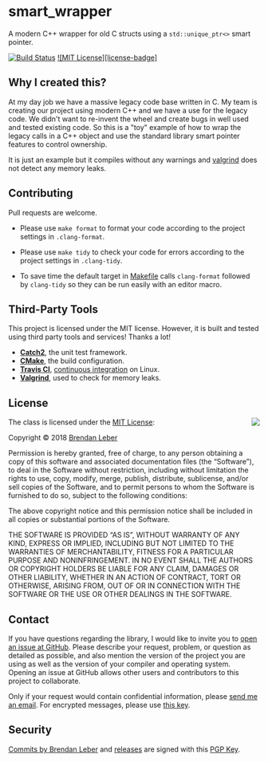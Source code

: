 # smart_wrapper

A modern C++ wrapper for old C structs using a `std::unique_ptr<>`
smart pointer.

[![Build Status](https://travis-ci.org/BrendanLeber/smart_wrapper.svg?branch=master)](https://travis-ci.org/BrendanLeber/smart_wrapper)
[![MIT License][license-badge]](LICENSE.md)

## Why I created this?

At my day job we have a massive legacy code base written in C.  My
team is creating our project using modern C++ and we have a use for
the legacy code.  We didn't want to re-invent the wheel and create
bugs in well used and tested existing code.  So this is a "toy"
example of how to wrap the legacy calls in a C++ object and use the
standard library smart pointer features to control ownership.

It is just an example but it compiles without any warnings and
[valgrind](http://valgrind.org) does not detect any memory leaks.

## Contributing

Pull requests are welcome.

- Please use `make format` to format your code according to the
  project settings in `.clang-format`.

- Please use `make tidy` to check your code for errors according to
  the project settings in `.clang-tidy`.

- To save time the default target in [Makefile](Makefile) calls
  `clang-format` followed by `clang-tidy` so they can be run easily
  with an editor macro.

## Third-Party Tools

This project is licensed under the MIT license.  However, it is built
and tested using third party tools and services!  Thanks a lot!

- [**Catch2**](https://github.com/catchorg/Catch2), the unit test
  framework.
- [**CMake**](https://cmake.org), the build configuration.
- [**Travis CI**](https://travis-ci.org), [continuous
  integration](https://travis-ci.org/BrendanLeber/smart_wrapper) on
  Linux.
- [**Valgrind**](http://valgrind.org), used to check for memory leaks.

## License

<img align="right" src="http://opensource.org/trademarks/opensource/OSI-Approved-License-100x137.png">

The class is licensed under the [MIT License](http://opensource.org/licenses/MIT):

Copyright &copy; 2018 [Brendan Leber](http://www.brendanleber.com/)

Permission is hereby granted, free of charge, to any person obtaining
a copy of this software and associated documentation files (the
“Software”), to deal in the Software without restriction, including
without limitation the rights to use, copy, modify, merge, publish,
distribute, sublicense, and/or sell copies of the Software, and to
permit persons to whom the Software is furnished to do so, subject to
the following conditions:

The above copyright notice and this permission notice shall be
included in all copies or substantial portions of the Software.

THE SOFTWARE IS PROVIDED “AS IS”, WITHOUT WARRANTY OF ANY KIND,
EXPRESS OR IMPLIED, INCLUDING BUT NOT LIMITED TO THE WARRANTIES OF
MERCHANTABILITY, FITNESS FOR A PARTICULAR PURPOSE AND
NONINFRINGEMENT. IN NO EVENT SHALL THE AUTHORS OR COPYRIGHT HOLDERS BE
LIABLE FOR ANY CLAIM, DAMAGES OR OTHER LIABILITY, WHETHER IN AN ACTION
OF CONTRACT, TORT OR OTHERWISE, ARISING FROM, OUT OF OR IN CONNECTION
WITH THE SOFTWARE OR THE USE OR OTHER DEALINGS IN THE SOFTWARE.

## Contact

If you have questions regarding the library, I would like to invite
you to [open an issue at
GitHub](https://github.com/BrendanLeber/smart_wrapper/issues/new).
Please describe your request, problem, or question as detailed as
possible, and also mention the version of the project you are using as
well as the version of your compiler and operating system.  Opening an
issue at GitHub allows other users and contributors to this project to
collaborate.

Only if your request would contain confidential information, please
[send me an email](mailto:brendan@brendanleber.com).  For encrypted messages,
please use [this key](https://keybase.io/brendanleber/pgp_keys.asc).

## Security

[Commits by Brendan
Leber](https://github.com/BrendanLeber/smart_wrapper/commits) and
[releases](https://github.com/BrendanLeber/smart_wrapper/releases) are signed with
this [PGP
Key](https://keybase.io/brendanleber/pgp_keys.asc?fingerprint=EA6B6FC0EF151B355EBEA4AF3D51B090DCF5AC42).


